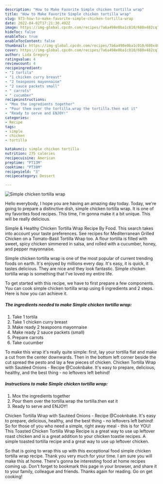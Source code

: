 ```yaml
---
description: "How to Make Favorite Simple chicken tortilla wrap"
title: "How to Make Favorite Simple chicken tortilla wrap"
slug: 973-how-to-make-favorite-simple-chicken-tortilla-wrap
date: 2022-04-02T17:21:30.492Z
image: https://img-global.cpcdn.com/recipes/7a6a498e0ba1c010/680x482cq70/simple-chicken-tortilla-wrap-recipe-main-photo.jpg
hideToc: false
enableToc: true
enableTocContent: false
thumbnail: https://img-global.cpcdn.com/recipes/7a6a498e0ba1c010/680x482cq70/simple-chicken-tortilla-wrap-recipe-main-photo.jpg
cover: https://img-global.cpcdn.com/recipes/7a6a498e0ba1c010/680x482cq70/simple-chicken-tortilla-wrap-recipe-main-photo.jpg
author: Lida Gregory
ratingvalue: 4
reviewcount: 4
recipeingredient:
- "1 tortila"
- "1 chicken curry breast"
- "2 teaspoons mayonnaise"
- "2 sauce packets small"
- " carrots"
- " cucumber"
recipeinstructions:
- "Mox the ingredients together"
- "Pour them over the tortilla.wrap the tortilla.then eat it"
- "Ready to serve and ENJOY!"
categories:
- Recipe
tags:
- simple
- chicken
- tortilla

katakunci: simple chicken tortilla 
nutrition: 275 calories
recipecuisine: American
preptime: "PT13M"
cooktime: "PT38M"
recipeyield: "3"
recipecategory: Dessert

---
```



![Simple chicken tortilla wrap](https://img-global.cpcdn.com/recipes/7a6a498e0ba1c010/680x482cq70/simple-chicken-tortilla-wrap-recipe-main-photo.jpg)

Hello everybody, I hope you are having an amazing day today. Today, we're going to prepare a distinctive dish, simple chicken tortilla wrap. It is one of my favorites food recipes. This time, I'm gonna make it a bit unique. This will be really delicious.

Simple &amp; Healthy Chicken Tortilla Wrap Recipe By Food. This search takes into account your taste preferences. See recipes for Mediterranean Grilled Chicken on a Tomato-Basil Tortilla Wrap too. A flour tortilla is filled with sweet, spicy chicken simmered in salsa, and rolled with a cucumber, honey, and pepper mayonnaise.

Simple chicken tortilla wrap is one of the most popular of current trending foods on earth. It's enjoyed by millions every day. It's easy, it is quick, it tastes delicious. They are nice and they look fantastic. Simple chicken tortilla wrap is something that I've loved my entire life.


To get started with this recipe, we have to first prepare a few components. You can cook simple chicken tortilla wrap using 6 ingredients and 2 steps. Here is how you can achieve it.

<!--inarticleads1-->

##### The ingredients needed to make Simple chicken tortilla wrap:

1. Take 1 tortila
1. Take 1 chicken curry breast
1. Make ready 2 teaspoons mayonnaise
1. Make ready 2 sauce packets (small)
1. Prepare  carrots
1. Take  cucumber


To make this wrap it&#39;s really quite simple: first, lay your tortilla flat and make a cut from the center downwards. Then in the bottom left corner beside the cut spread the pesto and lay a few pieces of chicken. Chicken Tortilla Wrap with Sautéed Onions - Recipe @Cooknbake. It&#39;s easy to prepare, delicious, healthy, and the best thing - no leftovers left behind! 

<!--inarticleads2-->

##### Instructions to make Simple chicken tortilla wrap:

1. Mox the ingredients together
1. Pour them over the tortilla.wrap the tortilla.then eat it
1. Ready to serve and ENJOY!

Chicken Tortilla Wrap with Sautéed Onions - Recipe @Cooknbake. It&#39;s easy to prepare, delicious, healthy, and the best thing - no leftovers left behind! So for those of you who need a simple, right away meal - this is for YOU! This Toasted Chicken Tortilla Wrap Recipe is a great way to use up leftover roast chicken and is a great addition to your chicken toastie recipes. A simple toasted tortilla recipe and a great way to use up leftover chicken. 

So that is going to wrap this up with this exceptional food simple chicken tortilla wrap recipe. Thank you very much for your time. I am sure you will make this at home. There's gonna be interesting food at home recipes coming up. Don't forget to bookmark this page in your browser, and share it to your family, colleague and friends. Thanks again for reading. Go on get cooking!
